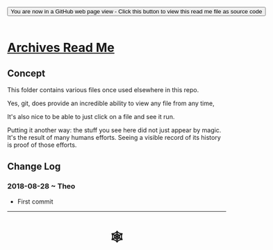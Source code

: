 <span style=display:none; >[You are now in a GitHub source code view - click this link to view Read Me file as a web page](http://www.ladybug.tools/spider/index.html#archives/README.md "View file as a web page." ) </span>

<div><input type=button onclick="window.location.href='https://github.com/ladybug-tools/spider-gbxml-tools/blob/master/README.md'"
value="You are now in a GitHub web page view - Click this button to view this read me file as source code" ><div>

<br>

# [Archives Read Me]( #archives/README.md )


## Concept


This folder contains various files once used elsewhere in this repo.

Yes, git, does provide an incredible ability to view any file from any time,

It's also nice to be able to just click on a file and see it run.

Putting it another way: the stuff you see here did not just appear by magic. It's the result of many humans efforts. Seeing a visible record of its history is proof of those efforts.




## Change Log

### 2018-08-28 ~ Theo

* First commit


***

# <center title="hello!" ><a href=javascript:window.scrollTo(0,0); style=text-decoration:none; > &#x1f578; </a></center>



